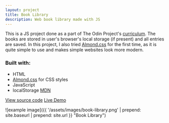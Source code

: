 ```yaml
---
layout: project
title: Book Library
description: Web book library made with JS
---
```


This is a JS project done as a part of The Odin Project's [curriculum](https://www.theodinproject.com/courses/javascript/lessons/library). The books are stored in user's browser's local storage (if present) and all entries are saved. In this project, I also tried [Almond.css](https://github.com/alvaromontoro/almond.css) for the first time, as it is quite simple to use and makes simple websites look more modern.

### Built with:
 * HTML
 * [Almond.css](https://github.com/alvaromontoro/almond.css) for CSS styles
 * JavaScript
 * localStorage [MDN](https://developer.mozilla.org/en-US/docs/Web/API/Web_Storage_API/Using_the_Web_Storage_API)

<a href="https://github.com/sejego/book-library" target="_blank"><span class="label">View source code</span></a>
<a href="https://sejego.github.io/book-library/" target="_blank"><span class="label">Live Demo</span></a>

![example image]({{ '/assets/images/book-library.png' | prepend: site.baseurl | prepend: site.url }} "Book Library")
